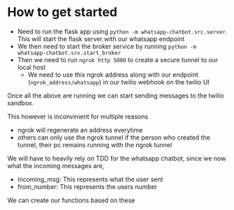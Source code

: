 # How to get started

- Need to run the flask app using `python -m whatsapp-chatbot.src.server`. This will start the flask server with our whatsapp endpoint
- We then need to start the broker service by running `python -m whatsapp-chatbot.srv.start_broker`
- Then we need to run `ngrok http 5000` to create a secure tunnel to our local host
    - We need to use this ngrok address along with our endpoint (`ngrok_address/whatsapp`) in our twilio webhook on the twilio UI

Once all the above are running we can start sending messages to the twilio sandbox. 

This however is inconvinient for multiple reasons

- ngrok will regenerate an address everytime
- others can only use the ngrok tunnel if the person who created the tunnel, their pc remains running with the ngrok tunnel

We will have to heavily rely on TDD for the whatsapp chatbot, since we now what the incoming messages are, 

- incoming_msg: This represents what the user sent
- from_number: This represents the users number

We can create our functions based on these